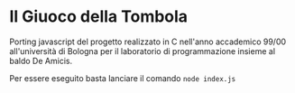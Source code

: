 # Il Giuoco della Tombola

Porting javascript del progetto realizzato in C nell'anno accademico 99/00 all'università di Bologna per il laboratorio di programmazione insieme al baldo De Amicis. 

Per essere eseguito basta lanciare il comando `node index.js`